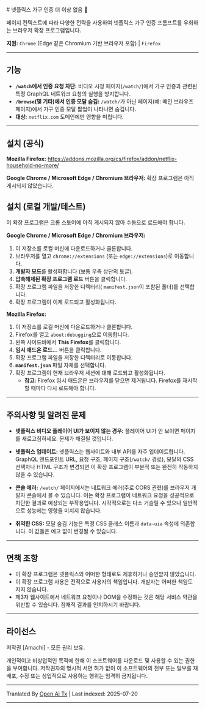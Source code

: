 <translate-content># 넷플릭스 가구 인증 더 이상 없음 🚫

페이지 컨텍스트에 따라 다양한 전략을 사용하여 넷플릭스 가구 인증 프롬프트를 우회하는 브라우저 확장 프로그램입니다.

**지원:** `Chrome` (Edge 같은 Chromium 기반 브라우저 포함) | `Firefox`

---

## 기능

*   **`/watch`에서 인증 요청 차단:** 비디오 시청 페이지(`/watch/`)에서 가구 인증과 관련된 특정 GraphQL 네트워크 요청의 실행을 방지합니다.
*   **`/browse`(및 기타)에서 인증 모달 숨김:** `/watch/`가 아닌 페이지(예: 메인 브라우즈 페이지)에서 가구 인증 모달 팝업이 나타나면 숨깁니다.
*   **대상:** `netflix.com` 도메인에만 영향을 미칩니다.


---

## 설치 (공식)

**Mozilla Firefox:** https://addons.mozilla.org/cs/firefox/addon/netflix-household-no-more/

**Google Chrome / Microsoft Edge / Chromium 브라우저:** 확장 프로그램은 아직 게시되지 않았습니다.


## 설치 (로컬 개발/테스트)

이 확장 프로그램은 크롬 스토어에 아직 게시되지 않아 수동으로 로드해야 합니다.

**Google Chrome / Microsoft Edge / Chromium 브라우저:**

1.  이 저장소를 로컬 머신에 다운로드하거나 클론합니다.
2.  브라우저를 열고 `chrome://extensions` (또는 `edge://extensions`)로 이동합니다.
3.  **개발자 모드**를 활성화합니다 (보통 우측 상단의 토글).
4.  **압축해제된 확장 프로그램 로드** 버튼을 클릭합니다.
5.  확장 프로그램 파일을 저장한 디렉터리( `manifest.json`이 포함된 폴더)를 선택합니다.
6.  확장 프로그램이 이제 로드되고 활성화됩니다.

**Mozilla Firefox:**

1.  이 저장소를 로컬 머신에 다운로드하거나 클론합니다.
2.  Firefox를 열고 `about:debugging`으로 이동합니다.
3.  왼쪽 사이드바에서 **This Firefox**를 클릭합니다.
4.  **임시 애드온 로드...** 버튼을 클릭합니다.
5.  확장 프로그램 파일을 저장한 디렉터리로 이동합니다.
6.  **`manifest.json`** 파일 자체를 선택합니다.
7.  확장 프로그램이 현재 브라우저 세션에 대해 로드되고 활성화됩니다.
    *   **참고:** Firefox 임시 애드온은 브라우저를 닫으면 제거됩니다. Firefox를 재시작할 때마다 다시 로드해야 합니다.

---

## 주의사항 및 알려진 문제

*   **넷플릭스 비디오 플레이어 UI가 보이지 않는 경우:** 플레이어 UI가 안 보이면 페이지를 새로고침하세요. 문제가 해결될 것입니다.

*   **넷플릭스 업데이트:** 넷플릭스는 웹사이트와 내부 API를 자주 업데이트합니다. GraphQL 엔드포인트 URL, 요청 구조, 페이지 구조(`/watch/` 경로), 모달의 CSS 선택자나 HTML 구조가 변경되면 이 확장 프로그램이 부분적 또는 완전히 작동하지 않을 수 있습니다.
*   **콘솔 에러:** `/watch/` 페이지에서는 네트워크 에러(주로 CORS 관련)를 브라우저 개발자 콘솔에서 볼 수 있습니다. 이는 확장 프로그램이 네트워크 요청을 성공적으로 차단한 결과로 예상되는 부작용입니다. 시각적으로는 다소 거슬릴 수 있으나 일반적으로 성능에는 영향을 미치지 않습니다.
*   **취약한 CSS:** 모달 숨김 기능은 특정 CSS 클래스 이름과 `data-uia` 속성에 의존합니다. 이 값들은 예고 없이 변경될 수 있습니다.

---

## 면책 조항

*   이 확장 프로그램은 넷플릭스와 어떠한 형태로도 제휴하거나 승인받지 않았습니다.
*   이 확장 프로그램 사용은 전적으로 사용자의 책임입니다. 개발자는 어떠한 책임도 지지 않습니다.
*   제3자 웹사이트에서 네트워크 요청이나 DOM을 수정하는 것은 해당 서비스 약관을 위반할 수 있습니다. 잠재적 결과를 인지하시기 바랍니다.

---

## 라이선스

저작권 [Amachi] - 모든 권리 보유.

개인적이고 비상업적인 목적에 한해 이 소프트웨어를 다운로드 및 사용할 수 있는 권한을 부여합니다. 저작권자의 명시적 서면 허가 없이 이 소프트웨어의 전부 또는 일부를 재배포, 수정 또는 상업적으로 사용하는 행위는 엄격히 금지됩니다.


---

Tranlated By [Open Ai Tx](https://github.com/OpenAiTx/OpenAiTx) | Last indexed: 2025-07-20

---